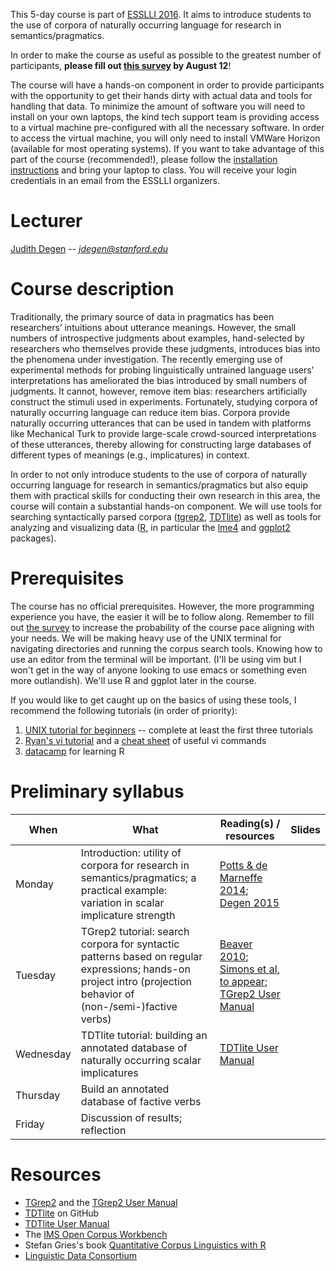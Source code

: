 This 5-day course is part of [ESSLLI 2016](http://esslli2016.unibz.it/). It aims to introduce students to the use of corpora of naturally occurring language for research in semantics/pragmatics.

In order to make the course as useful as possible to the greatest number of participants, **please fill out [this survey](https://docs.google.com/forms/d/e/1FAIpQLSeEFAbBObNEkY4VoCX4Vbj4D-6NwhCMXoyN3GnVhe6Jv4srtg/viewform) by August 12**!

The course will have a hands-on component in order to provide participants with the opportunity to get their hands dirty with actual data and tools for handling that data. To minimize the amount of software you will need to install on your own laptops, the kind tech support team is providing access to a virtual machine pre-configured with all the necessary software. In order to access the virtual machine, you will only need to install VMWare Horizon (available for most operating systems). If you want to take advantage of this part of the course (recommended!), please follow the [installation instructions](https://wiki.inf.unibz.it/public/vdi_labs#your_pcmacandriodioslinux_device) and bring your laptop to class. You will receive your login credentials in an email from the ESSLLI organizers.

# Lecturer

[Judith Degen](https://sites.google.com/site/judithdegen/) -- *jdegen@stanford.edu*

# Course description

Traditionally, the primary source of data in pragmatics has been researchers’ intuitions about utterance meanings. However, the small numbers of introspective judgments about examples, hand-selected by researchers who themselves provide these judgments, introduces bias into the  phenomena under investigation.  The recently emerging use of experimental methods for probing linguistically untrained  language users’ interpretations has ameliorated the bias introduced by small numbers of judgments. It cannot, however, remove item bias: researchers  artificially construct the stimuli used in experiments. Fortunately, studying corpora of naturally occurring language can reduce item bias. Corpora provide naturally occurring utterances that can be used in tandem with platforms like Mechanical Turk to provide large-scale crowd-sourced interpretations of these utterances, thereby allowing for constructing large databases of different types of meanings (e.g., implicatures) in context. 

In order to not only introduce students to the use of corpora of naturally occurring language for research in semantics/pragmatics but also equip them with practical skills for conducting their own research in this area, the course will contain a substantial hands-on component. We will use tools for searching syntactically parsed corpora ([tgrep2](https://tedlab.mit.edu/~dr/Tgrep2/), [TDTlite](https://github.com/thegricean/TDTlite/)) as well as tools for analyzing and visualizing data ([R](https://www.r-project.org/), in particular the [lme4](https://cran.r-project.org/web/packages/lme4/lme4.pdf) and [ggplot2](http://ggplot2.org/) packages). 

# Prerequisites

The course has no official prerequisites. However, the more programming experience you have, the easier it will be to follow along. Remember to fill out [the survey](https://docs.google.com/forms/d/e/1FAIpQLSeEFAbBObNEkY4VoCX4Vbj4D-6NwhCMXoyN3GnVhe6Jv4srtg/viewform) to increase the probability of the course pace aligning with your needs.
We will be making heavy use of the UNIX terminal for navigating directories and running the corpus search tools. Knowing how to use an editor from the terminal will be important. (I'll be using vim but I won't get in the way of anyone looking to use emacs or something even more outlandish). We'll use R and ggplot later in the course.

If you would like to get caught up on the basics of using these tools, I recommend the following tutorials (in order of priority):

1. [UNIX tutorial for beginners](http://www.ee.surrey.ac.uk/Teaching/Unix/) -- complete at least the first three tutorials
2. [Ryan's vi tutorial](http://ryanstutorials.net/linuxtutorial/vi.php) and a [cheat sheet](http://www.lagmonster.org/docs/vi.html) of useful vi commands
3. [datacamp](https://www.datacamp.com/) for learning R

# Preliminary syllabus

When        | What               | Reading(s) / resources | Slides
---------- | ------------------ | ---------------------- | -------
Monday     | Introduction: utility of corpora for research in semantics/pragmatics; a practical example: variation in scalar implicature strength| [Potts & de Marneffe 2014](http://web.stanford.edu/~cgpotts/papers/demarneffe-potts-lingann.pdf); [Degen 2015](http://semprag.org/article/view/sp.8.11) |
Tuesday | TGrep2 tutorial: search corpora for syntactic patterns based on regular expressions; hands-on project intro (projection behavior of (non-/semi-)factive verbs) | [Beaver 2010](https://www.researchgate.net/publication/2840852_Have_you_noticed_that_your_Belly_Button_Lint_colour_is_related_to_the_colour_of_your_clothing); [Simons et al, to appear](http://www.cmu.edu/dietrich/philosophy/docs/simons/BestQuestion-Resubmission-FormattedForPosting-6-8-15.pdf); [TGrep2 User Manual](https://tedlab.mit.edu/~dr/Tgrep2/tgrep2.pdf) |
Wednesday | TDTlite tutorial: building an annotated database of naturally occurring scalar implicatures | [TDTlite User Manual](https://github.com/thegricean/TDTlite/blob/master/docs/tdt_manual.pdf) |
Thursday | Build an annotated database of factive verbs | |
Friday | Discussion of results; reflection | |

# Resources

- [TGrep2](https://tedlab.mit.edu/~dr/Tgrep2/) and the [TGrep2 User Manual](https://tedlab.mit.edu/~dr/Tgrep2/tgrep2.pdf)
- [TDTlite](https://github.com/thegricean/TDTlite) on GitHub
- [TDTlite User Manual](https://github.com/thegricean/TDTlite/blob/master/docs/tdt_manual.pdf)
- The [IMS Open Corpus Workbench](http://cwb.sourceforge.net/)
- Stefan Gries's book [Quantitative Corpus Linguistics with R](https://www.routledge.com/Quantitative-Corpus-Linguistics-with-R-A-Practical-Introduction-2nd-Edition/Gries/p/book/9781138816275)
- [Linguistic Data Consortium](https://www.ldc.upenn.edu/language-resources/data)
